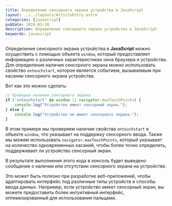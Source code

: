 ```yaml
---
title: Определение сенсорного экрана устройства в JavaScript
layout: ../../layouts/ArticleEntry.astro
categories: [javascript]
pubDate: 2024-03-10
description: Определение сенсорного экрана устройства в JavaScript
keywords: javascript
---
```


Определение сенсорного экрана устройства в **JavaScript** можно осуществить с помощью объекта `window`, который предоставляет информацию о различных характеристиках окна браузера и устройства. Для определения наличия сенсорного экрана можно использовать свойство `ontouchstart`, которое является событием, вызываемым при касании сенсорного экрана устройства.

Вот как это можно сделать:

```javascript
// Проверка наличия сенсорного экрана
if ('ontouchstart' in window || navigator.maxTouchPoints) {
    console.log("Устройство имеет сенсорный экран.");
} else {
    console.log("Устройство не имеет сенсорного экрана.");
}
```

В этом примере мы проверяем наличие свойства `ontouchstart` в объекте `window`, что указывает на поддержку сенсорного ввода. Также мы можем использовать `navigator.maxTouchPoints`, который указывает на количество одновременных касаний, чтобы более точно определить, поддерживает ли устройство сенсорный экран.

В результате выполнения этого кода в консоль будет выведено сообщение о наличии или отсутствии сенсорного экрана на устройстве.

Это может быть полезно при разработке веб-приложений, чтобы адаптировать интерфейс под различные типы устройств и способы ввода данных. Например, если устройство имеет сенсорный экран, вы можете предоставить более интуитивный интерфейс, оптимизированный для использования пальцами.
